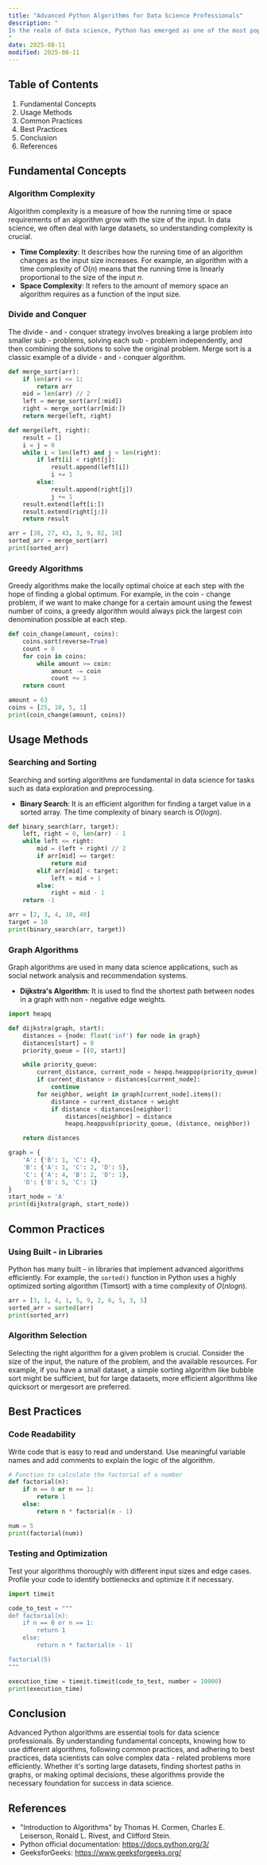 ```yaml
---
title: "Advanced Python Algorithms for Data Science Professionals"
description: "
In the realm of data science, Python has emerged as one of the most popular programming languages due to its simplicity, readability, and a vast ecosystem of libraries. Advanced Python algorithms play a crucial role in solving complex data - related problems, from data preprocessing to model building and optimization. This blog aims to provide data science professionals with an in - depth understanding of advanced Python algorithms, their usage, common practices, and best practices.
"
date: 2025-08-11
modified: 2025-08-11
---
```


## Table of Contents
1. Fundamental Concepts
2. Usage Methods
3. Common Practices
4. Best Practices
5. Conclusion
6. References

## Fundamental Concepts

### Algorithm Complexity
Algorithm complexity is a measure of how the running time or space requirements of an algorithm grow with the size of the input. In data science, we often deal with large datasets, so understanding complexity is crucial.

- **Time Complexity**: It describes how the running time of an algorithm changes as the input size increases. For example, an algorithm with a time complexity of $O(n)$ means that the running time is linearly proportional to the size of the input $n$.
- **Space Complexity**: It refers to the amount of memory space an algorithm requires as a function of the input size.

### Divide and Conquer
The divide - and - conquer strategy involves breaking a large problem into smaller sub - problems, solving each sub - problem independently, and then combining the solutions to solve the original problem. Merge sort is a classic example of a divide - and - conquer algorithm.

```python
def merge_sort(arr):
    if len(arr) <= 1:
        return arr
    mid = len(arr) // 2
    left = merge_sort(arr[:mid])
    right = merge_sort(arr[mid:])
    return merge(left, right)

def merge(left, right):
    result = []
    i = j = 0
    while i < len(left) and j < len(right):
        if left[i] < right[j]:
            result.append(left[i])
            i += 1
        else:
            result.append(right[j])
            j += 1
    result.extend(left[i:])
    result.extend(right[j:])
    return result

arr = [38, 27, 43, 3, 9, 82, 10]
sorted_arr = merge_sort(arr)
print(sorted_arr)
```

### Greedy Algorithms
Greedy algorithms make the locally optimal choice at each step with the hope of finding a global optimum. For example, in the coin - change problem, if we want to make change for a certain amount using the fewest number of coins, a greedy algorithm would always pick the largest coin denomination possible at each step.

```python
def coin_change(amount, coins):
    coins.sort(reverse=True)
    count = 0
    for coin in coins:
        while amount >= coin:
            amount -= coin
            count += 1
    return count

amount = 63
coins = [25, 10, 5, 1]
print(coin_change(amount, coins))
```

## Usage Methods

### Searching and Sorting
Searching and sorting algorithms are fundamental in data science for tasks such as data exploration and preprocessing.

- **Binary Search**: It is an efficient algorithm for finding a target value in a sorted array. The time complexity of binary search is $O(log n)$.
```python
def binary_search(arr, target):
    left, right = 0, len(arr) - 1
    while left <= right:
        mid = (left + right) // 2
        if arr[mid] == target:
            return mid
        elif arr[mid] < target:
            left = mid + 1
        else:
            right = mid - 1
    return -1

arr = [2, 3, 4, 10, 40]
target = 10
print(binary_search(arr, target))
```

### Graph Algorithms
Graph algorithms are used in many data science applications, such as social network analysis and recommendation systems.

- **Dijkstra's Algorithm**: It is used to find the shortest path between nodes in a graph with non - negative edge weights.
```python
import heapq

def dijkstra(graph, start):
    distances = {node: float('inf') for node in graph}
    distances[start] = 0
    priority_queue = [(0, start)]

    while priority_queue:
        current_distance, current_node = heapq.heappop(priority_queue)
        if current_distance > distances[current_node]:
            continue
        for neighbor, weight in graph[current_node].items():
            distance = current_distance + weight
            if distance < distances[neighbor]:
                distances[neighbor] = distance
                heapq.heappush(priority_queue, (distance, neighbor))

    return distances

graph = {
    'A': {'B': 1, 'C': 4},
    'B': {'A': 1, 'C': 2, 'D': 5},
    'C': {'A': 4, 'B': 2, 'D': 1},
    'D': {'B': 5, 'C': 1}
}
start_node = 'A'
print(dijkstra(graph, start_node))
```

## Common Practices

### Using Built - in Libraries
Python has many built - in libraries that implement advanced algorithms efficiently. For example, the `sorted()` function in Python uses a highly optimized sorting algorithm (Timsort) with a time complexity of $O(n log n)$.

```python
arr = [3, 1, 4, 1, 5, 9, 2, 6, 5, 3, 5]
sorted_arr = sorted(arr)
print(sorted_arr)
```

### Algorithm Selection
Selecting the right algorithm for a given problem is crucial. Consider the size of the input, the nature of the problem, and the available resources. For example, if you have a small dataset, a simple sorting algorithm like bubble sort might be sufficient, but for large datasets, more efficient algorithms like quicksort or mergesort are preferred.

## Best Practices

### Code Readability
Write code that is easy to read and understand. Use meaningful variable names and add comments to explain the logic of the algorithm.

```python
# Function to calculate the factorial of a number
def factorial(n):
    if n == 0 or n == 1:
        return 1
    else:
        return n * factorial(n - 1)

num = 5
print(factorial(num))
```

### Testing and Optimization
Test your algorithms thoroughly with different input sizes and edge cases. Profile your code to identify bottlenecks and optimize it if necessary.

```python
import timeit

code_to_test = """
def factorial(n):
    if n == 0 or n == 1:
        return 1
    else:
        return n * factorial(n - 1)

factorial(5)
"""

execution_time = timeit.timeit(code_to_test, number = 10000)
print(execution_time)
```

## Conclusion
Advanced Python algorithms are essential tools for data science professionals. By understanding fundamental concepts, knowing how to use different algorithms, following common practices, and adhering to best practices, data scientists can solve complex data - related problems more efficiently. Whether it's sorting large datasets, finding shortest paths in graphs, or making optimal decisions, these algorithms provide the necessary foundation for success in data science.

## References
- "Introduction to Algorithms" by Thomas H. Cormen, Charles E. Leiserson, Ronald L. Rivest, and Clifford Stein.
- Python official documentation: https://docs.python.org/3/
- GeeksforGeeks: https://www.geeksforgeeks.org/ 